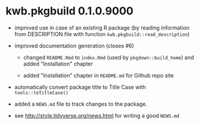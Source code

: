 # kwb.pkgbuild 0.1.0.9000

* improved use in case of an existing R package (by reading information from 
DESCRIPTION file with function `kwb.pkgbuild::read_description`)

* improved documentation generation (closes #6)

   +  changed `README.Rmd` to `index.Rmd` (used by `pkgdown::build_home`) and added 
      "Installation" chapter 

   + added "Installation" chapter in `README.md` for Github repo site

* automatically convert package title to Title Case with `tools::toTitleCase()` 

* added a `NEWS.md` file to track changes to the package.

* see http://style.tidyverse.org/news.html for writing a good `NEWS.md`


